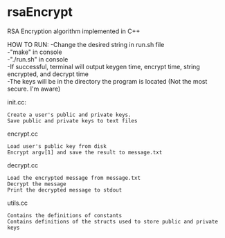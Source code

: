 # rsaEncrypt

RSA Encryption algorithm implemented in C++ 

HOW TO RUN:
-Change the desired string in run.sh file  
-"make" in console  
-"./run.sh" in console  
-If successful, terminal will output keygen time, encrypt time, string encrypted, and decrypt time  
-The keys will be in the directory the program is located (Not the most secure. I'm aware)  


init.cc:

    Create a user's public and private keys.
    Save public and private keys to text files

encrypt.cc

    Load user's public key from disk
    Encrypt argv[1] and save the result to message.txt

decrypt.cc

    Load the encrypted message from message.txt
    Decrypt the message
    Print the decrypted message to stdout

utils.cc

    Contains the definitions of constants
    Contains definitions of the structs used to store public and private keys



